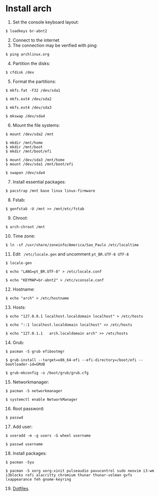 # Install arch

1. Set the console keyboard layout:
```
$ loadkeys br-abnt2
```
2. Connect to the internet
3. The connection may be verified with ping: 
```
$ ping archlinux.org
```
4. Partition the disks:
```
$ cfdisk /dev
```
5. Format the partitions:
```
$ mkfs.fat -F32 /dev/sda1

$ mkfs.ext4 /dev/sda2

$ mkfs.ext4 /dev/sda3

$ mkswap /dev/sda4
```
6. Mount the file systems:
```
$ mount /dev/sda2 /mnt

$ mkdir /mnt/home
$ mkdir /mnt/boot
$ mkdir /mnt/boot/efi

$ mount /dev/sda3 /mnt/home
$ mount /dev/sda1 /mnt/boot/efi

$ swapon /dev/sda4
```
7. Install essential packages:
```
$ pacstrap /mnt base linux linux-firmware
```
8. Fstab:
```
$ genfstab -U /mnt >> /mnt/etc/fstab
```
9. Chroot:
```
$ arch-chroot /mnt
```
10. Time zone:
```
$ ln -sf /usr/share/zoneinfo/America/Sao_Paulo /etc/localtime
```

11. Edit ``` /etc/locale.gen``` and uncomment ```pt_BR.UTF-8 UTF-8```
```
$ locale-gen

$ echo "LANG=pt_BR.UTF-8" > /etc/locale.conf

$ echo "KEYMAP=br-abnt2" > /etc/vconsole.conf
```
12. Hostname: 
```
$ echo "arch" > /etc/hostname
```
13. Hosts:
```
$ echo "127.0.0.1 localhost.localdomain localhost" > /etc/hosts

$ echo "::1 localhost.localdomain localhost" >> /etc/hosts

$ echo "127.0.1.1	arch.localdomain arch" >> /etc/hosts
```
14. Grub:
```
$ pacman -S grub efibootmgr

$ grub-install --target=x86_64-efi --efi-directory=/boot/efi --bootloader-id=GRUB

$ grub-mkconfig -o /boot/grub/grub.cfg
```
15. Networkmanager:
```
$ pacman -S networkmanager

$ systemctl enable NetworkManager
```
16. Root password:
```
$ passwd
```
17. Add user:
```
$ useradd -m -g users -G wheel username

$ passwd username
```
18. Install packages:
```
$ pacman -Syu

$ pacman -S xorg xorg-xinit pulseaudio pavucontrol sudo neovim i3-wm i3blocks rofi alacritty chromium thunar thunar-volman gvfs lxappearance feh gnome-keyring
```
19. [Dotfiles](https://github.com/lucasrluz/dotfiles).
